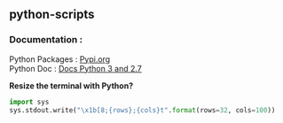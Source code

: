 ## python-scripts
### Documentation :
Python Packages : [Pypi.org](https://pypi.org/)<br>
Python Doc : [Docs Python 3 and 2.7](https://docs.python.org/3/)<br>

**Resize the terminal with Python?**
```python
import sys
sys.stdout.write("\x1b[8;{rows};{cols}t".format(rows=32, cols=100))
```
